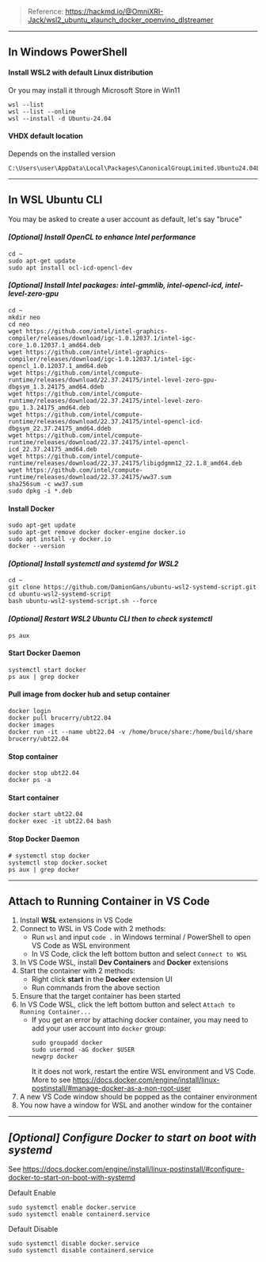 > Reference: https://hackmd.io/@OmniXRI-Jack/wsl2_ubuntu_xlaunch_docker_openvino_dlstreamer

---

## In Windows PowerShell

#### Install WSL2 with default Linux distribution
Or you may install it through Microsoft Store in Win11
```
wsl --list
wsl --list --online
wsl --install -d Ubuntu-24.04
```

#### VHDX default location
Depends on the installed version
```
C:\Users\user\AppData\Local\Packages\CanonicalGroupLimited.Ubuntu24.04LTS_79rhkp1fndgsc\LocalState\ext4.vhdx
```

---

## In WSL Ubuntu CLI

You may be asked to create a user account as default, let's say "bruce"

#### *[Optional] Install OpenCL to enhance Intel performance*
```
cd ~
sudo apt-get update
sudo apt install ocl-icd-opencl-dev
```

#### *[Optional] Install Intel packages: intel-gmmlib, intel-opencl-icd, intel-level-zero-gpu*
```
cd ~
mkdir neo
cd neo
wget https://github.com/intel/intel-graphics-compiler/releases/download/igc-1.0.12037.1/intel-igc-core_1.0.12037.1_amd64.deb
wget https://github.com/intel/intel-graphics-compiler/releases/download/igc-1.0.12037.1/intel-igc-opencl_1.0.12037.1_amd64.deb
wget https://github.com/intel/compute-runtime/releases/download/22.37.24175/intel-level-zero-gpu-dbgsym_1.3.24175_amd64.ddeb
wget https://github.com/intel/compute-runtime/releases/download/22.37.24175/intel-level-zero-gpu_1.3.24175_amd64.deb
wget https://github.com/intel/compute-runtime/releases/download/22.37.24175/intel-opencl-icd-dbgsym_22.37.24175_amd64.ddeb
wget https://github.com/intel/compute-runtime/releases/download/22.37.24175/intel-opencl-icd_22.37.24175_amd64.deb
wget https://github.com/intel/compute-runtime/releases/download/22.37.24175/libigdgmm12_22.1.8_amd64.deb
wget https://github.com/intel/compute-runtime/releases/download/22.37.24175/ww37.sum
sha256sum -c ww37.sum
sudo dpkg -i *.deb
```

#### Install Docker
```
sudo apt-get update
sudo apt-get remove docker docker-engine docker.io
sudo apt install -y docker.io
docker --version
```

#### *[Optional] Install systemctl and systemd for WSL2*
```
cd ~
git clone https://github.com/DamionGans/ubuntu-wsl2-systemd-script.git
cd ubuntu-wsl2-systemd-script
bash ubuntu-wsl2-systemd-script.sh --force
```

#### *[Optional] Restart WSL2 Ubuntu CLI then to check systemctl*
```
ps aux
```

#### Start Docker Daemon
```
systemctl start docker
ps aux | grep docker
```

#### Pull image from docker hub and setup container
```
docker login
docker pull brucerry/ubt22.04
docker images
docker run -it --name ubt22.04 -v /home/bruce/share:/home/build/share brucerry/ubt22.04
```

#### Stop container
```
docker stop ubt22.04
docker ps -a
```

#### Start container
```
docker start ubt22.04
docker exec -it ubt22.04 bash
```

#### Stop Docker Daemon
```
# systemctl stop docker
systemctl stop docker.socket
ps aux | grep docker
```

---

## Attach to Running Container in VS Code

1.  Install **WSL** extensions in VS Code
2.  Connect to WSL in VS Code with 2 methods:
    * Run `wsl` and input `code .` in Windows terminal / PowerShell to open VS Code as WSL environment
    * In VS Code, click the left bottom button and select `Connect to WSL`
3.  In VS Code WSL, install **Dev Containers** and **Docker** extensions
4.  Start the container with 2 methods:
    * Right click **start** in the **Docker** extension UI
    * Run commands from the above section
5.  Ensure that the target container has been started
6.  In VS Code WSL, click the left bottom button and select `Attach to Running Container...`
    * If you get an error by attaching docker container, you may need to add your user account into `docker` group:
      ```
      sudo groupadd docker
      sudo usermod -aG docker $USER
      newgrp docker
      ```
      It it does not work, restart the entire WSL environment and VS Code. More to see https://docs.docker.com/engine/install/linux-postinstall/#manage-docker-as-a-non-root-user
7.  A new VS Code window should be popped as the container environment
8.  You now have a window for WSL and another window for the container

---

## *[Optional] Configure Docker to start on boot with systemd*

See https://docs.docker.com/engine/install/linux-postinstall/#configure-docker-to-start-on-boot-with-systemd

Default Enable
```
sudo systemctl enable docker.service
sudo systemctl enable containerd.service
```

Default Disable
```
sudo systemctl disable docker.service
sudo systemctl disable containerd.service
```
